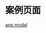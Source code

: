 # 案例页面 
 [app.modal](https://www.awebide.com/testCase/#/modalCase/Demo/API/convenientOperation/modalCase?title=%E5%BC%B9%E7%AA%97&pageId=modalCase)